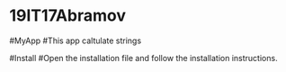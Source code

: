 # 19IT17Abramov
#MyApp
#This app caltulate strings

#Install
#Open the installation file and follow the installation instructions.
